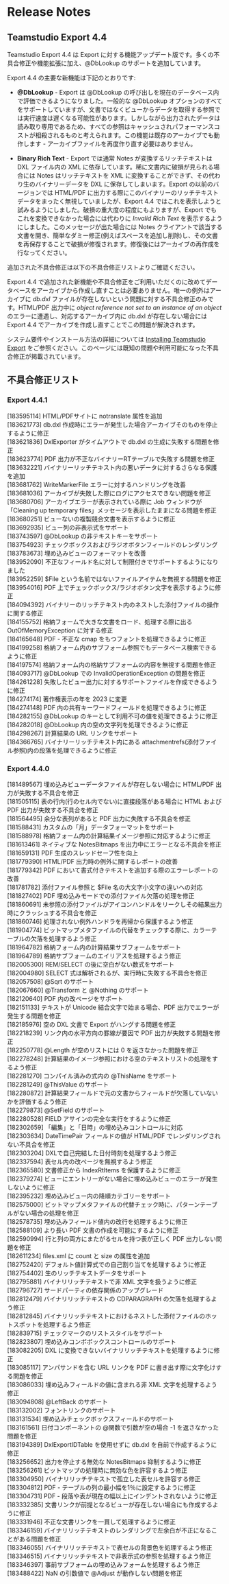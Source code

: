 # Release Notes
## Teamstudio Export 4.4
Teamstudio Export 4.4 は Export に対する機能アップデート版です。多くの不具合修正や機能拡張に加え、@DbLookup のサポートを追加しています。

Export 4.4 の主要な新機能は下記のとおりです:

* **@DbLookup** - Export は @DbLookup の呼び出しを現在のデータベース内で評価できるようになりました。一般的な @DbLookup オプションのすべてをサポートしていますが、文書ではなくビューからデータを取得する参照では実行速度は遅くなる可能性があります。しかしながら出力されたデータは読み取り専用であるため、すべての参照はキャッシュされパフォーマンスコストが相殺されるものと考えられます。この機能は既存のアーカイブでも動作します - アーカイブファイルを再度作り直す必要はありません。

* **Binary Rich Text** - Export では通常 Notes が変換するリッチテキストは DXL ファイル内の XML に依存しています。稀に文書内に破損が見られる場合には Notes はリッチテキストを XML に変換することができず、その代わり生のバイナリーデータを DXL に保存してしまいます。Export の以前のバージョンでは HTML/PDF に出力する際にこのバイナリーのリッチテキストデータをまったく無視していましたが、Export 4.4 ではこれを表示しようと試みるようにしました。破損の重大度の程度にもよりますが、Export でもこれを変換できなかった場合には代わりに *Invalid Rich Text* を表示するようにしました。このメッセージが出た場合には Notes クライアントで該当する文書を開き、簡単なダミー修正(例えばスペースを追加し削除)し、その文書を再保存することで破損が修復されます。修復後にはアーカイブの再作成を行なってください。


追加された不具合修正は以下の不具合修正リストよりご確認ください。

Export 4.4 で追加された新機能や不具合修正をご利用いただくのに改めてデータベースをアーカイブから作成し直すことは必要ありません。唯一の例外はアーカイブに *db.dxl* ファイルが存在しないという問題に対する不具合修正のみです。HTML/PDF 出力中に *object reference not set to an instance of an object* のエラーに遭遇し、対応するアーカイブ内に db.dxl が存在しない場合には Export 4.4 でアーカイブを作成し直すことでこの問題が解決されます。

システム要件やインストール方法の詳細については [Installing Teamstudio Export](installing.md) をご参照ください。このページには既知の問題や利用可能になった不具合修正が掲載されています。

## 不具合修正リスト
### Export 4.4.1
[183595114] HTML/PDFサイトに notranslate 属性を追加  
[183621773] db.dxl 作成時にエラーが発生した場合アーカイブそのものを停止するように修正  
[183621836] DxlExporter がタイムアウトで db.dxl の生成に失敗する問題を修正  
[183623774] PDF 出力が不正なバイナリーRTテーブルで失敗する問題を修正  
[183632221] バイナリーリッチテキスト内の悪いデータに対するさらなる保護を追加  
[183681762] WriteMarkerFile エラーに対するハンドリングを改善  
[183681036] アーカイブが失敗した際にログにアクセスできない問題を修正  
[183680706] アーカイブエラーが表示されている際に Job ウィンドウが「Cleaning up temporary files」メッセージを表示したままになる問題を修正  
[183680251] ビューないの複製競合文書を表示するように修正  
[183692935] ビュー列の非表示式をサポート  
[183743597] @DbLookup の非テキストキーをサポート  
[183754923] チェックボックスおよびラジオボタンフィールドのレンダリング  
[183783673] 埋め込みビューのフォーマットを改善  
[183952090] 不正なフィールド名に対して制限付きでサポートするようになりました  
[183952259] $File という名前ではないファイルアイテムを無視する問題を修正  
[183954016] PDF 上でチェックボックス/ラジオボタン文字を表示するように修正  
[184094392] バイナリーのリッチテキスト内のネストした添付ファイルの操作に関する修正  
[184155752] 格納フォームで大きな文書をロード、処理する際に出る OutOfMemoryException に対する修正  
[184165648] PDF - 不正な cmap をもつフォントを処理できるように修正  
[184199258] 格納フォーム内のサブフォーム参照でもデータベース検索できるように修正  
[184197574] 格納フォーム内の格納サブフォームの内容を無視する問題を修正  
[184093717] @DbLookup での InvalidOperationException の問題を修正  
[184261228] 失敗したビュー出力に対するサポートファイルを作成できるように修正  
[184274174] 著作権表示の年を 2023 に変更  
[184274148] PDF 内の共有キーワードフィールドを処理できるように修正  
[184282155] @DbLookup のキーとして利用不可の値を処理できるように修正  
[184282018] @DbLookup 内の空の文字列を処理できるように修正  
[184298267] 計算結果の URL リンクをサポート  
[184366765] バイナリーリッチテキスト内にある attachmentrefs(添付ファイル参照)内の段落を処理できるように修正  

### Export 4.4.0
[181489567]	埋め込みビューデータファイルが存在しない場合に HTML/PDF 出力が失敗する不具合を修正  
[181505115]	表の行内(行のセル内でない)に直接段落がある場合に HTML および PDF 出力が失敗する不具合を修正  
[181564495]	余分な表列があると PDF 出力に失敗する不具合を修正  
[181588431]	カスタムの「月」データフォーマットをサポート  
[181588978]	格納フォーム内の計算結果イメージ参照に対応するように修正  
[181613461]	ネイティブな NotesBitmaps を出力中にエラーとなる不具合を修正  
[181659131]	PDF 生成のスレッドセーフ性を向上  
[181779390]	HTML/PDF 出力時の例外に関するレポートの改善  
[181779342]	PDF において書式付きテキストを追加する際のエラーレポートの改善  
[181781782]	添付ファイル参照と $File 名の大文字小文字の違いへの対応  
[181827402]	PDF 埋め込みモードでの添付ファイル欠落の処理を修正  
[181860691]	未参照の添付ファイルがアイコンハンドルをリークしその結果出力時にクラッシュする不具合を修正  
[181860746]	処理されない例外ハンドラを再帰から保護するよう修正  
[181904774]	ビットマップメタファイルの代替をチェックする際に、カラーテーブルの欠落を処理するよう修正  
[181964782]	格納フォーム内の計算結果サブフォームをサポート  
[181964789]	格納サブフォームのエイリアスを処理するよう修正  
[182005300]	REM/SELECT の後に空白がない数式をサポート  
[182004980]	SELECT 式は解析されるが、実行時に失敗する不具合を修正  
[182057508]	@Sqrt のサポート  
[182067660]	@Transform と @Nothing のサポート  
[182120640]	PDF 内の改ページをサポート  
[182151133]	テキストが Unicode 結合文字で始まる場合、PDF 出力でエラーが発生する問題を修正  
[182185976]	空の DXL 文書で Export がハングする問題を修正  
[182218239]	リンク内の水平方向の罫線が要因で PDF 出力が失敗する問題を修正  
[182250778]	@Length が空のリストには 0 を返さなかった問題を修正  
[182278248]	計算結果のイメージ参照における空のテキストリストの処理をするよう修正  
[182281270]	コンパイル済みの式内の @ThisName をサポート  
[182281249]	@ThisValue のサポート  
[182280872]	計算結果フィールドで元の文書からフィールドが欠落していないかを評価するよう修正  
[182279873]	@SetField のサポート  
[182280528]	FIELD アサインの完全な実行をするように修正  
[182302659]	「編集」と「日時」の埋め込みコントロールに対応  
[182303634]	DateTimePair フィールドの値が HTML/PDF でレンダリングされない不具合を修正  
[182303204]	DXLで自己完結した日付時刻を処理するよう修正  
[182337594]	表セル内の改ページを無視するよう修正  
[182365580]	文書修正から IndexRtItems を保護するように修正  
[182379274]	ビューにエントリーがない場合に埋め込みビューのエラーが発生しないように修正  
[182395232]	埋め込みビュー内の降順カテゴリーをサポート  
[182575000]	ビットマップメタファイルの代替チェック時に、パターンテーブルがない場合の処理を修正  
[182578735]	埋め込みフィールド値内の改行を処理するように修正  
[182588109]	より長い PDF 文書の作成を可能にするように修正  
[182590994]	行と列の両方にまたがるセルを持つ表が正しく PDF 出力しない問題を修正  
[182611234]	files.xml に count と size の属性を追加  
[182752420]	デフォルト値計算式での自己割り当てを処理するように修正  
[182754402]	生のリッチテキストデータをサポート  
[182795881]	バイナリリッチテキストで非 XML 文字を扱うように修正  
[182796727]	サードパーティの依存関係のアップグレード  
[182812479]	バイナリリッチテキストの CDPARAGRAPH の欠落を処理するよう修正  
[182812845]	バイナリリッチテキストにおけるネストした添付ファイルのホットスポットを処理するよう修正  
[182839715]	チェックマークのリストスタイルをサポート  
[182823807]	埋め込みコンボボックスコントロールのサポート  
[183082205]	DXL に変換できないバイナリリッチテキストを処理するように修正  
[183085117]	アンパサンドを含む URL リンクを PDF に書き出す際に文字化けする問題を修正  
[183086033]	埋め込みフィールドの値に含まれる非 XML 文字を処理するよう修正  
[183094808]	@LeftBack のサポート  
[183132002]	フォントリンクのサポート  
[183131534]	埋め込みチェックボックスフィールドのサポート  
[183161561]	日付コンポーネントの @関数で引数が空の場合 -1 を返さなかった問題を修正  
[183194389]	DxlExportIDTable を使用せずに db.dxl を自前で作成するように修正  
[183256652]	出力を停止する無効な NotesBitmaps 抑制するように修正  
[183256261]	ビットマップの処理時に無効な色を許容するよう修正  
[183304950]	バイナリリッチテキストで孤立した表セルを許容する修正  
[183304812]	PDF - テーブルの列の最小幅を1％に設定するように修正  
[183304731]	PDF - 段落や表が現在の幅以上にインデントされないように修正  
[183332385]	文書リンクが前提となるビューが存在しない場合にも作成するように修正  
[183331946]	不正な文書リンクを一貫して処理するように修正  
[183346159]	バイナリリッチテキストのレンダリングで左余白が不正になることがある問題を修正  
[183346055]	バイナリリッチテキストで表セルの背景色を処理するよう修正  
[183346515]	バイナリリッチテキストで非表示式の参照を処理するよう修正  
[183346397]	事前サブフォームの埋め込みフォームを処理するよう修正  
[183488422]	NaN の引数値で @Adjust が動作しない問題を修正
